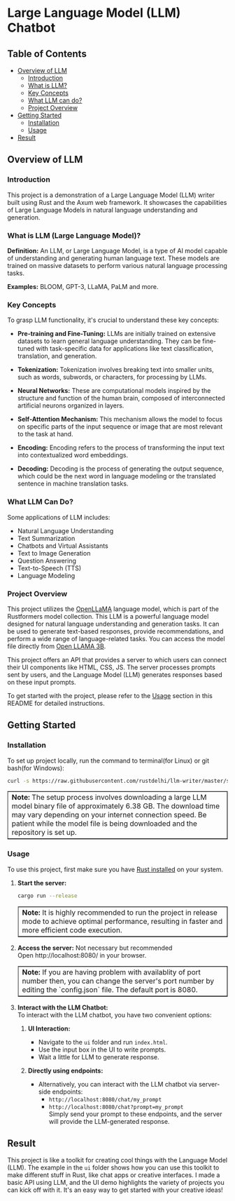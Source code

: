 # Large Language Model (LLM) Chatbot

## Table of Contents

- [Overview of LLM](#overview-of-llm)
  - [Introduction](#introduction)
  - [What is LLM?](#what-is-llm-large-language-model)
  - [Key Concepts](#key-concepts)
  - [What LLM can do?](#what-llm-can-do)
  - [Project Overview](#project-overview)
- [Getting Started](#getting-started)
  - [Installation](#installation)
  - [Usage](#usage)
- [Result](#result)
    <!-- - [Contributing](#contributing) -->
    <!-- - [License](#license) -->

## Overview of LLM

### Introduction

This project is a demonstration of a Large Language Model (LLM) writer built using Rust and the Axum web framework. It showcases the capabilities of Large Language Models in natural language understanding and generation.

### What is LLM (Large Language Model)?

**Definition:** An LLM, or Large Language Model, is a type of AI model capable of understanding and generating human language text. These models are trained on massive datasets to perform various natural language processing tasks.

**Examples:** BLOOM, GPT-3, LLaMA, PaLM and more.

### Key Concepts

To grasp LLM functionality, it's crucial to understand these key concepts:

- **Pre-training and Fine-Tuning:** LLMs are initially trained on extensive datasets to learn general language understanding. They can be fine-tuned with task-specific data for applications like text classification, translation, and generation.

- **Tokenization:** Tokenization involves breaking text into smaller units, such as words, subwords, or characters, for processing by LLMs.

- **Neural Networks:** These are computational models inspired by the structure and function of the human brain, composed of interconnected artificial neurons organized in layers.

- **Self-Attention Mechanism:** This mechanism allows the model to focus on specific parts of the input sequence or image that are most relevant to the task at hand.

- **Encoding:** Encoding refers to the process of transforming the input text into contextualized word embeddings.

- **Decoding:** Decoding is the process of generating the output sequence, which could be the next word in language modeling or the translated sentence in machine translation tasks.

### What LLM Can Do?

Some applications of LLM includes:

- Natural Language Understanding
- Text Summarization
- Chatbots and Virtual Assistants
- Text to Image Generation
- Question Answering
- Text-to-Speech (TTS)
- Language Modeling

### Project Overview

This project utilizes the [OpenLLaMA](https://huggingface.co/rustformers/open-llama-ggml) language model, which is part of the Rustformers model collection.
This LLM is a powerful language model designed for natural language understanding and generation tasks. It can be used to generate text-based responses, provide recommendations, and perform a wide range of language-related tasks.
You can access the model file directly from [Open LLAMA 3B](https://huggingface.co/rustformers/open-llama-ggml/resolve/main/open_llama_3b-f16.bin).

This project offers an API that provides a server to which users can connect their UI components like HTML, CSS, JS. The server processes prompts sent by users, and the Language Model (LLM) generates responses based on these input prompts.

To get started with the project, please refer to the [Usage](#usage) section in this README for detailed instructions.

## Getting Started

### Installation

To set up project locally, run the command to terminal(for Linux) or git bash(for Windows):

```bash
curl -s https://raw.githubusercontent.com/rustdelhi/llm-writer/master/setup.sh | sh
```

<table border="1">
    <tr>
        <td><b>Note:</b> The setup process involves downloading a large LLM model binary file of approximately 6.38 GB. The download time may vary depending on your internet connection speed. Be patient while the model file is being downloaded and the repository is set up.</td>
    </tr>
</table>

### Usage

To use this project, first make sure you have [Rust installed](https://www.rust-lang.org/tools/install) on your system.

1. **Start the server:**

   ```bash
   cargo run --release
   ```

   <table border="1">
       <tr>
           <td><b>Note:</b> It is highly recommended to run the project in release mode to achieve optimal performance, resulting in faster and more efficient code execution.</td>
       </tr>
   </table>

2. **Access the server:** Not necessary but recommended  
   Open http://localhost:8080/ in your browser.
   <table border="1">
       <tr>
           <td><b>Note:</b> If you are having problem with availablity of port number then, you can change the server's port number by editing the `config.json` file. The default port is 8080.</td>
       </tr>
   </table>

3. **Interact with the LLM Chatbot:**  
   To interact with the LLM chatbot, you have two convenient options:

   1. **UI Interaction:**
      - Navigate to the `ui` folder and run `index.html`.
      - Use the input box in the UI to write prompts.
      - Wait a little for LLM to generate response.

   2. **Directly using endpoints:**

      - Alternatively, you can interact with the LLM chatbot via server-side endpoints:
        - `http://localhost:8080/chat/my_prompt`
        - `http://localhost:8080/chat?prompt=my_prompt`  
         Simply send your prompt to these endpoints, and the server will provide the LLM-generated response.

## Result
This project is like a toolkit for creating cool things with the Language Model (LLM). The example in the `ui` folder shows how you can use this toolkit to make different stuff in Rust, like chat apps or creative interfaces. I made a basic API using LLM, and the UI demo highlights the variety of projects you can kick off with it. It's an easy way to get started with your creative ideas!
